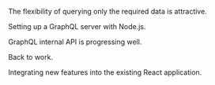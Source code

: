 The flexibility of querying only the required data is attractive.

Setting up a GraphQL server with Node.js.

GraphQL internal API is progressing well.

Back to work.

Integrating new features into the existing React application.